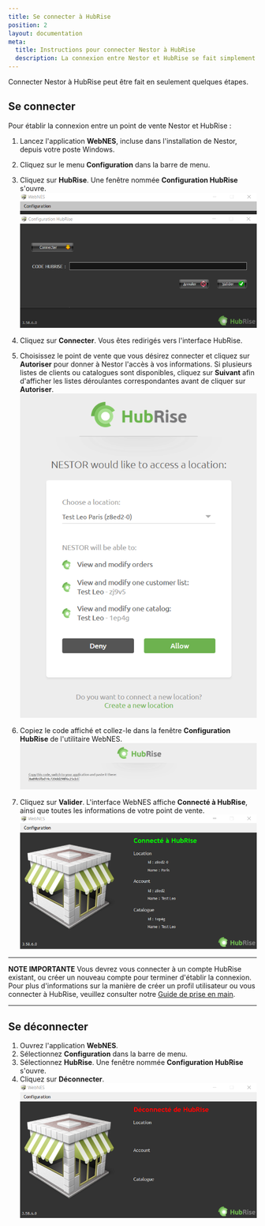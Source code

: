 ```yaml
---
title: Se connecter à HubRise
position: 2
layout: documentation
meta:
  title: Instructions pour connecter Nestor à HubRise
  description: La connexion entre Nestor et HubRise se fait simplement grâce à l'utilitaire WebNES, inclus dans l'installation de Nestor sur votre poste Windows.
---
```


Connecter Nestor à HubRise peut être fait en seulement quelques étapes.

## Se connecter

Pour établir la connexion entre un point de vente Nestor et HubRise :

1. Lancez l'application **WebNES**, incluse dans l'installation de Nestor, depuis votre poste Windows.
1. Cliquez sur le menu **Configuration** dans la barre de menu.
1. Cliquez sur **HubRise**. Une fenêtre nommée **Configuration HubRise** s'ouvre.
   ![Connexion à HubRise - Configuration HubRise](../images/001-fr-nestor-configuration-hubrise.png)

1. Cliquez sur **Connecter**. Vous êtes redirigés vers l'interface HubRise.
1. Choisissez le point de vente que vous désirez connecter et cliquez sur **Autoriser** pour donner à Nestor l'accès à vos informations. Si plusieurs listes de clients ou catalogues sont disponibles, cliquez sur **Suivant** afin d'afficher les listes déroulantes correspondantes avant de cliquer sur **Autoriser**.
   ![Connexion à HubRise - Choix du point de vente](../images/002-fr-nestor-connexion-location.png)

1. Copiez le code affiché et collez-le dans la fenêtre **Configuration HubRise** de l'utilitaire WebNES.
   ![Connexion à HubRise - Affichage du code](../images/003-fr-nestor-connexion-code.png)

1. Cliquez sur **Valider**. L'interface WebNES affiche **Connecté à HubRise**, ainsi que toutes les informations de votre point de vente.
   ![Connexion à HubRise - Informations du point de vente](../images/004-fr-nestor-connecte.png)

---

**NOTE IMPORTANTE** Vous devrez vous connecter à un compte HubRise existant, ou créer un nouveau compte pour terminer d'établir la connexion. Pour plus d'informations sur la manière de créer un profil utilisateur ou vous connecter à HubRise, veuillez consulter notre [Guide de prise en main](/docs/getting-started/).

---

## Se déconnecter

1. Ouvrez l'application **WebNES**.
1. Sélectionnez **Configuration** dans la barre de menu.
1. Sélectionnez **HubRise**. Une fenêtre nommée **Configuration HubRise** s'ouvre.
1. Cliquez sur **Déconnecter**.
   ![Connexion à HubRise - Déconnexion](../images/005-fr-nestor-deconnecte.png)
